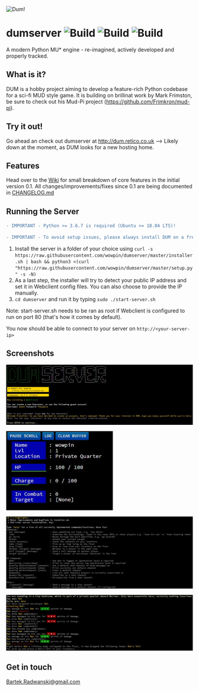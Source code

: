 ![Dum!](docs/logo.png)
# dumserver ![Build](https://img.shields.io/badge/build-0.7.1-green.svg) ![Build](https://img.shields.io/badge/grapevine.haus-Supported-green.svg) ![Build](https://img.shields.io/badge/webclient-Integrated-green.svg)
A modern Python MU* engine - re-imagined, actively developed and properly tracked.

## What is it?
DUM is a hobby project aiming to develop a feature-rich Python codebase for a sci-fi MUD style game. It is building on brillinat work by Mark Frimston, be sure to check out his Mud-Pi project (https://github.com/Frimkron/mud-pi).

## Try it out!
Go ahead an check out dumserver at http://dum.retico.co.uk --> Likely down at the moment, as DUM looks for a new hosting home.

## Features
Head over to the [Wiki](http://dumengine.wikidot.com/dum-v0-1-feature-summary) for small breakdown of core features in the initial version 0.1. All changes/improvements/fixes since 0.1 are being documented in [CHANGELOG.md](CHANGELOG.md)

## Running the Server
```diff
- IMPORTANT - Python >= 3.6.7 is required (Ubuntu >= 18.04 LTS)!
```

```diff
- IMPORTANT - To avoid setup issues, please always install DUM on a fresh, dedicated Ubuntu instance!
```

1. Install the server in a folder of your choice using `curl -s https://raw.githubusercontent.com/wowpin/dumserver/master/installer.sh | bash && python3 <(curl "https://raw.githubusercontent.com/wowpin/dumserver/master/setup.py" -s -N)`
2. As a last step, the installer will try to detect your public IP address and set it in Webclient config files. You can also choose to provide the IP manually. 
4. `cd dumserver` and run it by typing `sudo ./start-server.sh`

Note: start-server.sh needs to be ran as root if Webclient is configured to run on port 80 (that's how it comes by default).

You now should be able to connect to your server on `http://<your-server-ip>`

## Screenshots

![Welcome Screen](docs/screen1.JPG)

![Status Panel](docs/screen2.JPG)

![Help Section](docs/screen3.JPG)

![Some Combat](docs/screen4.JPG)


## Get in touch
Bartek.Radwanski@gmail.com
